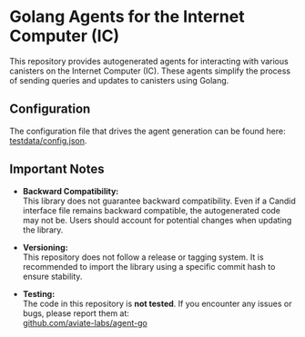 # Golang Agents for the Internet Computer (IC)

This repository provides autogenerated agents for interacting with various canisters on the Internet Computer (IC).
These agents simplify the process of sending queries and updates to canisters using Golang.

## Configuration

The configuration file that drives the agent generation can be found here:
[testdata/config.json](testdata/config.json).

## Important Notes

- **Backward Compatibility:**  
  This library does not guarantee backward compatibility. Even if a Candid interface file remains backward compatible, the autogenerated code may not be. Users should account for potential changes when updating the library.

- **Versioning:**  
  This repository does not follow a release or tagging system. It is recommended to import the library using a specific commit hash to ensure stability.

- **Testing:**  
  The code in this repository is **not tested**. If you encounter any issues or bugs, please report them at:  
  [github.com/aviate-labs/agent-go](https://github.com/aviate-labs/agent-go)
